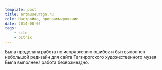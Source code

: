 ```yaml
---
template: post
title: artmuseumtgn.ru
role: Настройка, программирование
date: 2014-08-05
tags:
    - site
    - bitrix
---
```


Была проделана работа по исправлению ошибок и был выполнен небольшой 
редизайн для сайта Таганрогского художественного музея. Была выполнена работа безвозмездно.
